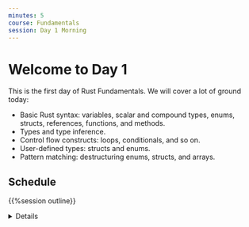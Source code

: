 ```yaml
---
minutes: 5
course: Fundamentals
session: Day 1 Morning
---
```


# Welcome to Day 1

This is the first day of Rust Fundamentals. We will cover a lot of ground today:

- Basic Rust syntax: variables, scalar and compound types, enums, structs,
  references, functions, and methods.
- Types and type inference.
- Control flow constructs: loops, conditionals, and so on.
- User-defined types: structs and enums.
- Pattern matching: destructuring enums, structs, and arrays.

## Schedule

{{%session outline}}

<details>

Please remind the students that:

- They should ask questions when they get them, don't save them to the end.
- The class is meant to be interactive and discussions are very much encouraged!
  - As an instructor, you should try to keep the discussions relevant, i.e.,
    keep the discussions related to how Rust does things vs some other language.
    It can be hard to find the right balance, but err on the side of allowing
    discussions since they engage people much more than one-way communication.
- The questions will likely mean that we talk about things ahead of the slides.
  - This is perfectly okay! Repetition is an important part of learning.
    Remember that the slides are just a support and you are free to skip them as
    you like.

The idea for the first day is to show the "basic" things in Rust that should
have immediate parallels in other languages. The more advanced parts of Rust
come on the subsequent days.

If you're teaching this in a classroom, this is a good place to go over the
schedule. Note that there is an exercise at the end of each segment, followed by
a break. Plan to cover the exercise solution after the break. The times listed
here are a suggestion in order to keep the course on schedule. Feel free to be
flexible and adjust as necessary!

</details>
